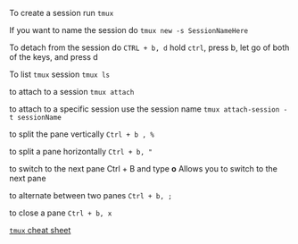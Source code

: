 To create a session run 
`tmux`

If you want to name the session do
`tmux new -s SessionNameHere`

To detach from the session do
`CTRL + b, d`
hold `ctrl`, press b, let go of both of the keys, and press d

To list `tmux` session
`tmux ls`

to attach to a session
`tmux attach`

to attach to a specific session use the session name
`tmux attach-session -t sessionName`

to split the pane vertically
`Ctrl + b , %`

to split a pane horizontally
`Ctrl + b, "`

to switch to the next pane
Ctrl + B and type **o** Allows you to switch to the next pane

to alternate between two panes
`Ctrl + b, ;`

to close a pane
`Ctrl + b, x`

[`tmux` cheat sheet](https://tmuxcheatsheet.com/)